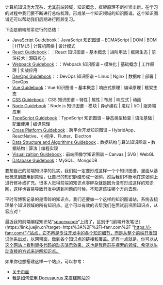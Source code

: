 计算机知识庞大冗杂，尤其前端领域，知识概念，框架原理不断推崇出新。在学习的过程中我们要不断进行总结梳理，形成某一个知识领域的知识图谱。这个知识图谱还可以帮助我们后期进行回顾复习。

下面是前端前辈进行的总结：

* [JavaScript Guidebook](https://link.juejin.cn?target=https%3A%2F%2Ftsejx.github.io%2Fjavascript-guidebook%2F "https://tsejx.github.io/javascript-guidebook/")：JavaScript 知识图谱 – ECMAScript | DOM | BOM | HTML5 | 计算机网络 | 设计模式
* [React Guidebook](https://link.juejin.cn?target=https%3A%2F%2Ftsejx.github.io%2Freact-guidebook%2F "https://tsejx.github.io/react-guidebook/")：：React 知识图谱 – 基本概念 | 进阶用法 | 框架生态 | 前沿技术 | 源码核心
* [Webpack Guidebook](https://link.juejin.cn?target=https%3A%2F%2Ftsejx.github.io%2Fwebpack-guidebook%2F "https://tsejx.github.io/webpack-guidebook/")：：Webpack 知识图谱 – 模块化 | 基础概念 | 工作原理 | 实战应用
* [DevOps Guidebook](https://link.juejin.cn?target=https%3A%2F%2Ftsejx.github.io%2Fdevops-guidebook%2F "https://tsejx.github.io/devops-guidebook/")：：DevOps 知识图谱 – Linux | Nginx | 数据库 | 部署 | DevOps
* [Vue Guidebook](https://link.juejin.cn?target=https%3A%2F%2Ftsejx.github.io%2Fvue-guidebook%2F "https://tsejx.github.io/vue-guidebook/")：Vue 知识图谱 – 基本概念 | 响应式原理 | 编译原理 | 框架生态
* [CSS Guidebook](https://link.juejin.cn?target=https%3A%2F%2Ftsejx.github.io%2Fcss-guidebook%2F "https://tsejx.github.io/css-guidebook/")：CSS 知识图谱 – 特性 | 属性 | 布局 | 响应式 | 动画
* [Node Guidebook](https://link.juejin.cn?target=https%3A%2F%2Ftsejx.github.io%2Fnode-guidebook%2F "https://tsejx.github.io/node-guidebook/")：Node.js 知识图谱 – 模块 | 异步编程 | 进程 | I/O | 服务端应用
* [TypeScript Guidebook](https://link.juejin.cn?target=https%3A%2F%2Ftsejx.github.io%2Ftypescript-guidebook%2F "https://tsejx.github.io/typescript-guidebook/")：TypeScript 知识图谱 – 静态类型检查 | 语法基础 | 配置使用 | 编译原理
* [Cross Platform Guidebook](https://link.juejin.cn?target=https%3A%2F%2Ftsejx.github.io%2Fcross-platform-guidebook%2F "https://tsejx.github.io/cross-platform-guidebook/")：跨平台开发知识图谱 – HybridApp、ReactNative、小程序、Flutter、Electron
* [Data Structure and Algorithms Guidebook](https://link.juejin.cn?target=https%3A%2F%2Ftsejx.github.io%2Fdata-structure-and-algorithms-guidebook%2F "https://tsejx.github.io/data-structure-and-algorithms-guidebook/")：数据结构与算法知识图谱 – 数据结构 | 算法 | 编程实现
* [Visualizaition Guidebook](https://link.juejin.cn?target=https%3A%2F%2Ftsejx.github.io%2Fvisualization-guidebook%2F "https://tsejx.github.io/visualization-guidebook/")：前端图像学知识图谱 – Canvas | SVG | WebGL
* [Database Guidebook](https://link.juejin.cn?target=https%3A%2F%2Ftsejx.github.io%2Fdatabase-guidebook%2F "https://tsejx.github.io/database-guidebook/")：MySQL、MongoDB

要想自己的前端知识学的扎实，我们就一定要形成这样一个个知识图谱，里面从基础概念到应用到原理，让自己的知识脉络形成一张网，然后我们不断地在这张网上进行修补或扩充。很多人觉得前端的知识点零碎杂就是因为没有形成这样的知识网，这样也容易导致开发中遇到问题的时候，不知道该往哪个方向去想。

平时写博客记录的是零碎的知识点，我们还要做一个这样的知识图谱站，系统去梳理某个知识领域的所有知识点。这个可以有效的去帮我们在面试前巩固知识点，从容应对！

最近我的前端编程知识站“[spacexcode](https://link.juejin.cn?target=https%3A%2F%2Fspacexcode.com%2F "https://spacexcode.com/")”上线了，区别于“[前端开发笔记](https://link.juejin.cn?target=https%3A%2F%2Fi-fanr.com%2F "https://i-fanr.com/")”站点，它不再是专注开发中的各个知识细节，而是从整个前端开发知识体系出发，以网带面，做到各个知识点的链接和覆盖。还有一点就是，你可以从这个网站上看到很多代码的动态演示效果，这也是我目前在探索的领域，希望以生动直接的方式来讲解知识点。

如果你也想搭建这样一个站点，可以参考：

* [关于页面](https://link.juejin.cn?target=https%3A%2F%2Fspacexcode.com%2Fabout "https://spacexcode.com/about")
* [我是如何使用 Docusaurus 来搭建网站的](https://link.juejin.cn?target=https%3A%2F%2Fspacexcode.com%2Fblog%2Fhow-to-use-docusaurus "https://spacexcode.com/blog/how-to-use-docusaurus")